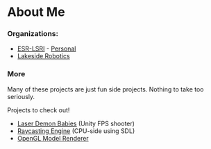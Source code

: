 # About Me

### Organizations:
- [ESR-LSRI](https://github.com/ESR-LSRI) - [Personal](https://github.com/ESR-LSRI/2023_NoahL)
- [Lakeside Robotics](https://github.com/Lakeside-Robotics)

### More
Many of these projects are just fun side projects. Nothing to take too seriously.

Projects to check out!
- [Laser Demon Babies](https://github.com/noahl25/Laser-Demon-Babies) (Unity FPS shooter)
- [Raycasting Engine](https://github.com/noahl25/SDL3DRaycastingEngine) (CPU-side using SDL)
- [OpenGL Model Renderer](https://github.com/noahl25/OpenGL-3D-Model-Renderer)
